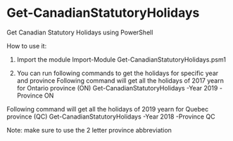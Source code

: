 # Get-CanadianStatutoryHolidays
Get Canadian Statutory Holidays using PowerShell 


How to use it:
1. Import the module
Import-Module Get-CanadianStatutoryHolidays.psm1

2. You can run following commands to get the holidays for specific year and province
Following command will get all the holidays of 2017 yearn for Ontario province (ON)
Get-CanadianStatutoryHolidays -Year 2019 -Province ON

Following command will get all the holidays of 2019 yearn for Quebec province (QC)
Get-CanadianStatutoryHolidays -Year 2018 -Province QC

Note: make sure to use the 2 letter province abbreviation 
